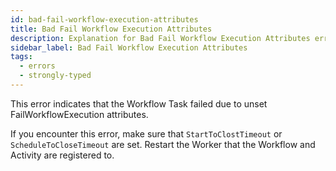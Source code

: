 ```yaml
---
id: bad-fail-workflow-execution-attributes
title: Bad Fail Workflow Execution Attributes
description: Explanation for Bad Fail Workflow Execution Attributes error message, and how to fix it.
sidebar_label: Bad Fail Workflow Execution Attributes
tags:
  - errors
  - strongly-typed
---
```


This error indicates that the Workflow Task failed due to unset FailWorkflowExecution attributes.

If you encounter this error, make sure that `StartToClostTimeout` or `ScheduleToCloseTimeout` are set.
Restart the Worker that the Workflow and Activity are registered to.
